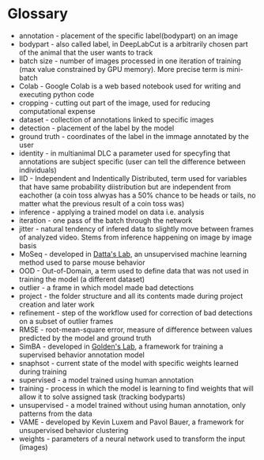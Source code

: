 # Glossary

- annotation - placement of the specific label(bodypart) on an image
- bodypart - also called label, in DeepLabCut is a arbitrarily chosen part of the animal that the user wants to track
- batch size - number of images processed in one iteration of training (max value constrained by GPU memory). More precise term is mini-batch
- Colab - Google Colab is a web based notebook used for writing and executing python code
- cropping - cutting out part of the image, used for reducing computational expense
- dataset - collection of annotations linked to specific images
- detection - placement of the label by the model
- ground truth - coordinates of the label in the immage annotated by the user
- identity - in multianimal DLC a parameter used for specyfing that annotations are subject specific (user can tell the difference between individuals)
- IID - Independent and Indentically Distributed, term used for variables that have same probability diistribution but are independent from eachother (a coin toss alwyas has a 50% chance to be heads or tails, no matter what the previous result of a coin toss was)
- inference - applying a trained model on data i.e. analysis
- iteration - one pass of the batch through the network
- jitter - natural tendency of infered data to slightly move between frames of analyzed video. Stems from inference happening on image by image basis
- MoSeq - developed in [Datta's Lab](http://datta.hms.harvard.edu/), an unsupervised machine learning method used to parse mouse behavior
- OOD - Out-of-Domain, a term used to define data that was not used in training the model (a different dataset)
- outlier - a frame in which model made bad detections
- project - the folder structure and all its contents made during project creation and later work
- refinement - step of the workflow used for correction of bad detections on a subset of outlier frames
- RMSE - root-mean-square error, measure of difference between values predicted by the model and ground truth
- SimBA - developed in [Golden's Lab](https://goldenneurolab.com/simba), a framework for training a supervised behavior annotation model
- snaphsot - current state of the model with specific weights learned during training
- supervised - a model trained using human annotation
- training - process in which the model is learning to find weights that will allow it to solve assigned task (tracking bodyparts)
- unsupervised - a model trained without using human annotation, only patterns from the data
- VAME - developed by Kevin Luxem and Pavol Bauer, a framework for unsupervised behavior clustering
- weights - parameters of a neural network used to transform the input (images)
